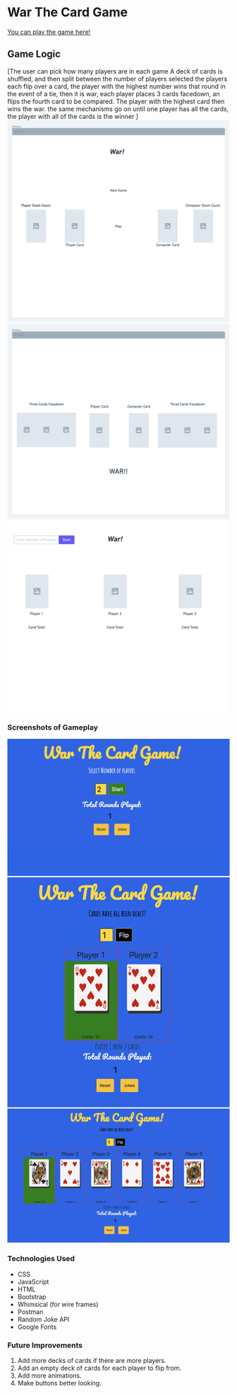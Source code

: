 # War The Card Game
[You can play the game here!](http://warthecardgame.surge.sh/)
## Game Logic 
[The user can pick how many players are in each game
A deck of cards is shuffled, and then split between the number of players selected
the players each flip over a card, the player with the highest number wins that round
in the event of a tie, then it is war, each player places 3 cards facedown, an flips the fourth card to be compared. The player with the highest card then wins the war. 
the same mechanisms go on until one player has all the cards, the player with all of the cards is the winner ]
![wireframe](css/warTheGame@2x.png)
![wireframe](css/warTheGame@2x%20(1).png)
![wireframe](css/warTheGame%20-%20Frame@2x.png)


### Screenshots of Gameplay
![actualGameplay](css/firstScreen.png)
![actualGameplay](css/2playerEx.png)
![actualGameplay](css/multiplayerEx.png)

### Technologies Used 
* CSS
* JavaScript 
* HTML
* Bootstrap
* Whimsical (for wire frames)
* Postman
* Random Joke API
* Google Fonts

### Future Improvements
1. Add more decks of cards if there are more players.
2. Add an empty deck of cards for each player to flip from.
3. Add more animations.
4. Make buttons better looking.
